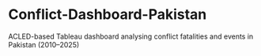 # Conflict-Dashboard-Pakistan
ACLED-based Tableau dashboard analysing conflict fatalities and events in Pakistan (2010–2025)
